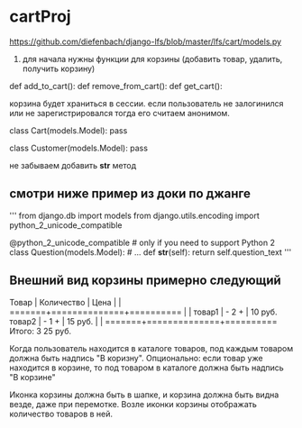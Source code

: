 # cartProj
https://github.com/diefenbach/django-lfs/blob/master/lfs/cart/models.py
1. для начала нужны функции для корзины (добавить товар, удалить, получить корзину)

def add_to_cart():
def remove_from_cart():
def get_cart():

корзина будет храниться в сессии.
если пользователь не залогинился или не зарегистрировался тогда его считаем анонимом.

class Cart(models.Model):
	pass

class Customer(models.Model):
	pass

не забываем добавить __str__ метод

## смотри ниже пример из доки по джанге

'''
from django.db import models
from django.utils.encoding import python_2_unicode_compatible

@python_2_unicode_compatible  # only if you need to support Python 2
class Question(models.Model):
    # ...
    def __str__(self):
        return self.question_text
'''

## Внешний вид корзины примерно следующий

Товар  |  Количество  |    Цена
       |              |
=======+==============+==========
       |              |
товар1 |     - 2 +    |    10 руб.
товар2 |     - 1 +    |    15 руб.
       |              |
=======+==============+==========
Итого:        3          25 руб.


Когда пользователь находится в каталоге товаров, под каждым товаром должна быть 
надпись "В коризну".
Опционально: если товар уже находится в корзине, то под товаром в каталоге
должна быть надпись "В корзине"

Иконка корзины должна быть в шапке, и корзина должна быть видна везде, даже при перемотке.
Возле иконки корзины отображать количество товаров в ней.